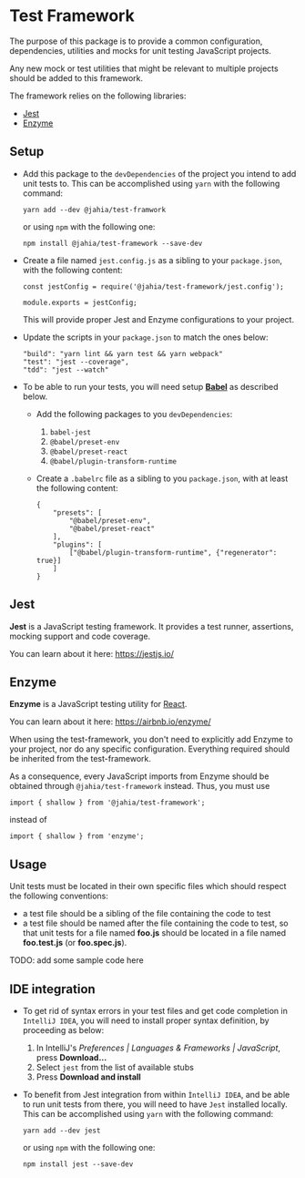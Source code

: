 # Test Framework
The purpose of this package is to provide a common configuration, dependencies, 
utilities and mocks for unit testing JavaScript projects.

Any new mock or test utilities that might be relevant to multiple projects should be added to this framework.

The framework relies on the following libraries:
- [Jest](https://jestjs.io/)
- [Enzyme](https://airbnb.io/enzyme/)

## Setup

- Add this package to the `devDependencies` of the project you intend to add unit tests to. This can be accomplished using `yarn` with 
the following command:

    ````yarn add --dev @jahia/test-framwork````

    or using `npm` with the following one:

    ```npm install @jahia/test-framework --save-dev```

- Create a file named `jest.config.js` as a sibling to your `package.json`, with the following content:

    ```
    const jestConfig = require('@jahia/test-framework/jest.config');

    module.exports = jestConfig;

    ```
    This will provide proper Jest and Enzyme configurations to your project.
    
- Update the scripts in your `package.json` to match the ones below:
    
    ```
    "build": "yarn lint && yarn test && yarn webpack"
    "test": "jest --coverage",
    "tdd": "jest --watch"
    ```
    
- To be able to run your tests, you will need setup **[Babel](https://babeljs.io/)** as described below.

    - Add the following packages to you `devDependencies`:
        1. `babel-jest`
        2. `@babel/preset-env`
        3. `@babel/preset-react`
        4. `@babel/plugin-transform-runtime`
     
    - Create a `.babelrc` file as a sibling to you `package.json`, with at least the following content:
        ```
        {
            "presets": [
                "@babel/preset-env",
                "@babel/preset-react"
            ],
            "plugins": [
                ["@babel/plugin-transform-runtime", {"regenerator": true}]
            ]
        }    
        ```
    
## Jest

**Jest** is a JavaScript testing framework. It provides a test runner, assertions, mocking support and code coverage.

You can learn about it here: https://jestjs.io/

## Enzyme

**Enzyme** is a JavaScript testing utility for [React](https://reactjs.org/).

You can learn about it here: https://airbnb.io/enzyme/

When using the test-framework, you don't need to explicitly add Enzyme to your project, nor do any specific configuration. Everything 
required should be inherited from the test-framework.

As a consequence, every JavaScript imports from Enzyme should be obtained through `@jahia/test-framework` instead. Thus, you must use
```
import { shallow } from '@jahia/test-framework';
```
instead of
```
import { shallow } from 'enzyme';
```

## Usage

Unit tests must be located in their own specific files which should respect the following conventions:
- a test file should be a sibling of the file containing the code to test
- a test file should be named after the file containing the code to test, so that unit tests for a file named **foo.js** should be 
located in a file named **foo.test.js** (or **foo.spec.js**).

TODO: add some sample code here

## IDE integration

- To get rid of syntax errors in your test files and get code completion in `IntelliJ IDEA`, you will need to install proper syntax 
definition, by proceeding as below:

    1. In IntelliJ's *Preferences | Languages & Frameworks | JavaScript*, press **Download...**
    2. Select `jest` from the list of available stubs
    3. Press **Download and install**

- To benefit from Jest integration from within `ÌntelliJ IDEA`, and be able to run unit tests from there, you will need to have `Jest` 
installed locally. This can be accomplished 
using `yarn` with the following command:

    ```yarn add --dev jest```
  
    or using `npm` with the following one:
  
    ```npm install jest --save-dev```
  
  




